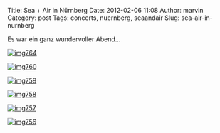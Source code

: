 Title: Sea + Air in Nürnberg
Date: 2012-02-06 11:08
Author: marvin
Category: post
Tags: concerts, nuernberg, seaandair
Slug: sea-air-in-nurnberg

Es war ein ganz wundervoller Abend...

[![img764](http://farm8.staticflickr.com/7007/6828559295_325eaa7704.jpg)](http://www.flickr.com/photos/marvinxsteadfast/6828559295/ "img764 by marvinxsteadfast, on Flickr, via Patr")

[![img760](http://farm8.staticflickr.com/7174/6828556431_91e0909672.jpg)](http://www.flickr.com/photos/marvinxsteadfast/6828556431/ "img760 by marvinxsteadfast, on Flickr, via Patr")

[![img759](http://farm8.staticflickr.com/7012/6828553373_e8c24b40f6.jpg)](http://www.flickr.com/photos/marvinxsteadfast/6828553373/ "img759 by marvinxsteadfast, on Flickr, via Patr")

[![img758](http://farm8.staticflickr.com/7030/6828550527_17cbee17e4.jpg)](http://www.flickr.com/photos/marvinxsteadfast/6828550527/ "img758 by marvinxsteadfast, on Flickr, via Patr")

[![img757](http://farm8.staticflickr.com/7148/6828547549_fe2038ffe7.jpg)](http://www.flickr.com/photos/marvinxsteadfast/6828547549/ "img757 by marvinxsteadfast, on Flickr, via Patr")

[![img756](http://farm8.staticflickr.com/7148/6828544503_7200de79a1.jpg)](http://www.flickr.com/photos/marvinxsteadfast/6828544503/ "img756 by marvinxsteadfast, on Flickr, via Patr")

